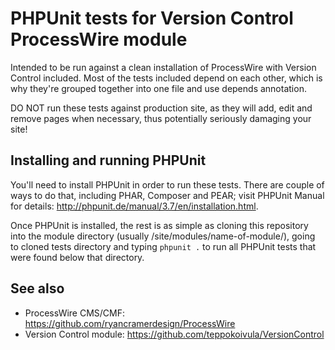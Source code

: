 PHPUnit tests for Version Control ProcessWire module
====================================================

Intended to be run against a clean installation of ProcessWire with Version
Control included. Most of the tests included depend on each other, which is
why they're grouped together into one file and use depends annotation.

DO NOT run these tests against production site, as they will add, edit and
remove pages when necessary, thus potentially seriously damaging your site!

## Installing and running PHPUnit

You'll need to install PHPUnit in order to run these tests. There are couple
of ways to do that, including PHAR, Composer and PEAR; visit PHPUnit Manual 
for details: http://phpunit.de/manual/3.7/en/installation.html.

Once PHPUnit is installed, the rest is as simple as cloning this repository
into the module directory (usually /site/modules/name-of-module/), going to
cloned tests directory and typing `phpunit .` to run all PHPUnit tests that
were found below that directory.

## See also

* ProcessWire CMS/CMF: https://github.com/ryancramerdesign/ProcessWire
* Version Control module: https://github.com/teppokoivula/VersionControl